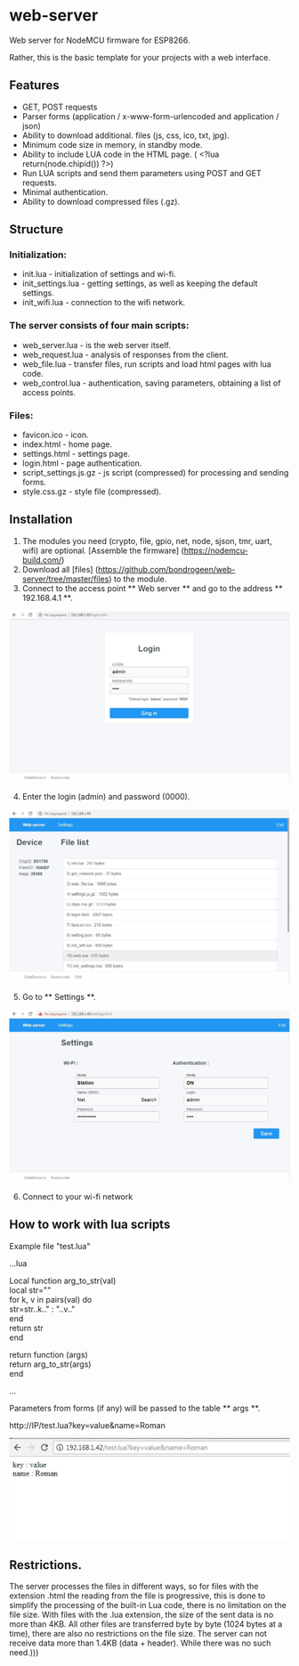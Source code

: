 # web-server

Web server for NodeMCU firmware for ESP8266.   

Rather, this is the basic template for your projects with a web interface.


## Features

* GET, POST requests
* Parser forms (application / x-www-form-urlencoded and application / json)
* Ability to download additional. files (js, css, ico, txt, jpg).
* Minimum code size in memory, in standby mode.
* Ability to include LUA code in the HTML page. ( \<?lua return(node.chipid()) ?>)
* Run LUA scripts and send them parameters using POST and GET requests.
* Minimal authentication.
* Ability to download compressed files (.gz).

## Structure

### Initialization:
* init.lua - initialization of settings and wi-fi.
* init_settings.lua - getting settings, as well as keeping the default settings.
* init_wifi.lua - connection to the wifi network.

### The server consists of four main scripts:
* web_server.lua - is the web server itself.
* web_request.lua - analysis of responses from the client.
* web_file.lua - transfer files, run scripts and load html pages with lua code.
* web_control.lua - authentication, saving parameters, obtaining a list of access points.

### Files:
* favicon.ico - icon.
* index.html - home page.
* settings.html - settings page.
* login.html - page authentication.
* script_settings.js.gz - js script (compressed) for processing and sending forms.
* style.css.gz - style file (compressed).

## Installation

1. The modules you need (crypto, file, gpio, net, node, sjson, tmr, uart, wifi) are optional. [Assemble the firmware] (https://nodemcu-build.com/)
2. Download all [files] (https://github.com/bondrogeen/web-server/tree/master/files) to the module.
3. Connect to the access point ** Web server ** and go to the address ** 192.168.4.1 **.
			
![Logo](https://raw.githubusercontent.com/bondrogeen/web-server/master/doc/image/web_server_login.jpg)
			
4. Enter the login (admin) and password (0000).
			
![Logo](https://raw.githubusercontent.com/bondrogeen/web-server/master/doc/image/web_server_index_page.jpg)
			
5. Go to ** Settings **.
			
![Logo](https://raw.githubusercontent.com/bondrogeen/web-server/master/doc/image/web_server_settings_page.jpg)

6. Connect to your wi-fi network

## How to work with lua scripts

Example file "test.lua"
   
...lua
   
Local function arg_to_str(val)    
  local str=""    
  for k, v in pairs(val) do     
    str=str..k.." : "..v.."     
  end   
  return str    
end    
   
return function (args)    
 return arg_to_str(args)    
end      
   
... 
   

Parameters from forms (if any) will be passed to the table ** args **.

http://IP/test.lua?key=value&name=Roman

![test.lua](https://raw.githubusercontent.com/bondrogeen/web-server/master/doc/image/test_lua_args.jpg)

## Restrictions.
The server processes the files in different ways, so for files with the extension .html the reading from the file is progressive, this is done to simplify the processing of the built-in Lua code, there is no limitation on the file size. With files with the .lua extension, the size of the sent data is no more than 4KB.
All other files are transferred byte by byte (1024 bytes at a time), there are also no restrictions on the file size. The server can not receive data more than 1.4KB (data + header). While there was no such need.)))